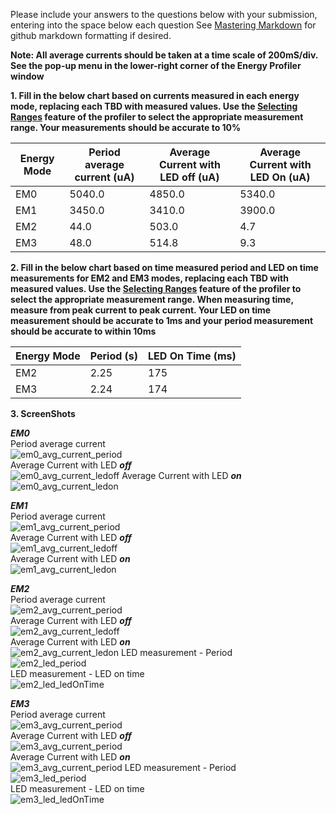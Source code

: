 Please include your answers to the questions below with your submission, entering into the space below each question
See [Mastering Markdown](https://guides.github.com/features/mastering-markdown/) for github markdown formatting if desired.

**Note: All average currents should be taken at a time scale of 200mS/div. See the pop-up menu in the lower-right corner of the Energy Profiler window**

**1. Fill in the below chart based on currents measured in each energy mode, replacing each TBD with measured values.  Use the [Selecting Ranges](https://www.silabs.com/documents/public/user-guides/ug343-multinode-energy-profiler.pdf) feature of the profiler to select the appropriate measurement range.  Your measurements should be accurate to 10%**

Energy Mode | Period average current (uA) | Average Current with LED off (uA) | Average Current with LED On (uA)
------------| ----------------------------|-----------------------------------|-------------------------
EM0         |           5040.0               |          4850.0                      |         5340.0
EM1         |           3450.0               |           3410.0                     |         3900.0
EM2         |           44.0               |           503.0                     |         4.7
EM3         |           48.0               |           514.8                     |         9.3

**2. Fill in the below chart based on time measured period and LED on time measurements for EM2 and EM3 modes, replacing each TBD with measured values.  Use the [Selecting Ranges](https://www.silabs.com/documents/public/user-guides/ug343-multinode-energy-profiler.pdf) feature of the profiler to select the appropriate measurement range.  When measuring time, measure from peak current to peak current.  Your LED on time measurement should be accurate to 1ms and your period measurement should be accurate to within 10ms**

Energy Mode | Period (s) | LED On Time (ms) |
------------| -----------|-------------------
EM2         |   2.25      |        175
EM3         |   2.24      |        174


**3. ScreenShots**  

***EM0***  
Period average current    
![em0_avg_current_period](https://github.com/CU-ECEN-5823/ecen5823-assignment2-JiabinLin12/blob/master/img/EM0/Period.png)  
Average Current with LED ***off***  
![em0_avg_current_ledoff](https://github.com/CU-ECEN-5823/ecen5823-assignment2-JiabinLin12/blob/master/img/EM0/LEDoff.png)
Average Current with LED ***on***  
![em0_avg_current_ledon](https://github.com/CU-ECEN-5823/ecen5823-assignment2-JiabinLin12/blob/master/img/EM0/LEDon.png) 

***EM1***  
Period average current    
![em1_avg_current_period](https://github.com/CU-ECEN-5823/ecen5823-assignment2-JiabinLin12/blob/master/img/EM1/Period.png)  
Average Current with LED ***off***  
![em1_avg_current_ledoff](https://github.com/CU-ECEN-5823/ecen5823-assignment2-JiabinLin12/blob/master/img/EM1/LEDoff.png)  
Average Current with LED ***on***  
![em1_avg_current_ledon](https://github.com/CU-ECEN-5823/ecen5823-assignment2-JiabinLin12/blob/master/img/EM1/LEDon.png)

***EM2***  
Period average current  
![em2_avg_current_period](https://github.com/CU-ECEN-5823/ecen5823-assignment2-JiabinLin12/blob/master/img/EM2/Period.png)  
Average Current with LED ***off***  
![em2_avg_current_ledoff](https://github.com/CU-ECEN-5823/ecen5823-assignment2-JiabinLin12/blob/master/img/EM2/LEDoff.png)  
Average Current with LED ***on***  
![em2_avg_current_ledon](https://github.com/CU-ECEN-5823/ecen5823-assignment2-JiabinLin12/blob/master/img/EM2/LEDon.png)
LED measurement - Period   
![em2_led_period](https://github.com/CU-ECEN-5823/ecen5823-assignment2-JiabinLin12/blob/master/img/EM2/Period.png)  
LED measurement - LED on time   
![em2_led_ledOnTime](https://github.com/CU-ECEN-5823/ecen5823-assignment2-JiabinLin12/blob/master/img/EM2/LEDon.png)

***EM3***  
Period average current    
![em3_avg_current_period](https://github.com/CU-ECEN-5823/ecen5823-assignment2-JiabinLin12/blob/master/img/EM3/Period.png)  
Average Current with LED ***off***  
![em3_avg_current_period](https://github.com/CU-ECEN-5823/ecen5823-assignment2-JiabinLin12/blob/master/img/EM3/LEDoff.png)  
Average Current with LED ***on***  
![em3_avg_current_period](https://github.com/CU-ECEN-5823/ecen5823-assignment2-JiabinLin12/blob/master/img/EM3/LEDon.png)
LED measurement - Period   
![em3_led_period](https://github.com/CU-ECEN-5823/ecen5823-assignment2-JiabinLin12/blob/master/img/EM3/Period.png)  
LED measurement - LED on time   
![em3_led_ledOnTime](https://github.com/CU-ECEN-5823/ecen5823-assignment2-JiabinLin12/blob/master/img/EM3/LEDon.png)

[em0_avg_current_period]: screenshots/em0_avg_current_period.jpg "em0_avg_current_period"
[em0_avg_current_ledoff]: screenshots/em0_avg_current_ledoff.jpg "em0_avg_current_ledoff"
[em0_avg_current_ledon]: put-your-link-to-screenshot-image-here "em0_avg_current_ledon"

[em1_avg_current_period]: put-your-link-to-screenshot-image-here "em1_avg_current_period"
[em1_avg_current_ledoff]: put-your-link-to-screenshot-image-here "em1_avg_current_ledoff"
[em1_avg_current_ledon]: put-your-link-to-screenshot-image-here "em1_avg_current_ledon"

[em2_avg_current_period]: put-your-link-to-screenshot-image-here "em2_avg_current_period"
[em2_avg_current_ledoff]: put-your-link-to-screenshot-image-here "em2_avg_current_ledoff"
[em2_avg_current_ledon]: put-your-link-to-screenshot-image-here "em2_avg_current_ledon"
[em2_led_period]: put-your-link-to-screenshot-image-here "em2_led_period"
[em2_led_ledOnTime]: put-your-link-to-screenshot-image-here "em2_led_ledOnTime"

[em3_avg_current_period]: put-your-link-to-screenshot-image-here "em3_avg_current_period"
[em3_avg_current_ledoff]: put-your-link-to-screenshot-image-here "em3_avg_current_ledoff"
[em3_avg_current_ledon]: put-your-link-to-screenshot-image-here "em3_avg_current_ledon"
[em3_led_period]: put-your-link-to-screenshot-image-here "em3_led_period"
[em3_led_ledOnTime]: put-your-link-to-screenshot-image-here "em3_led_ledOnTime"
